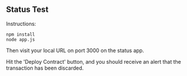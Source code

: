 ## Status Test

Instructions:
```
npm install
node app.js
```
Then visit your local URL on port 3000 on the status app.

Hit the 'Deploy Contract' button, and you should receive an alert that the transaction has been discarded.
